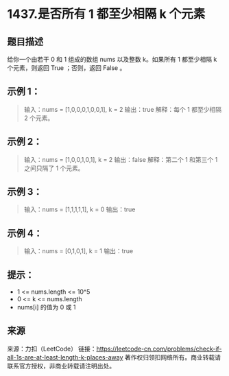 # 1437.是否所有 1 都至少相隔 k 个元素

## 题目描述
给你一个由若干 0 和 1 组成的数组 nums 以及整数 k。如果所有 1 都至少相隔 k 个元素，则返回 True ；否则，返回 False 。

## 示例 1：

> 输入：nums = [1,0,0,0,1,0,0,1], k = 2
> 输出：true
> 解释：每个 1 都至少相隔 2 个元素。

## 示例 2：

> 输入：nums = [1,0,0,1,0,1], k = 2
> 输出：false
> 解释：第二个 1 和第三个 1 之间只隔了 1 个元素。

## 示例 3：

> 输入：nums = [1,1,1,1,1], k = 0
> 输出：true

## 示例 4：

> 输入：nums = [0,1,0,1], k = 1
> 输出：true

 

## 提示：
- 1 <= nums.length <= 10^5
- 0 <= k <= nums.length
- nums[i] 的值为 0 或 1

## 来源
来源：力扣（LeetCode）
链接：https://leetcode-cn.com/problems/check-if-all-1s-are-at-least-length-k-places-away
著作权归领扣网络所有。商业转载请联系官方授权，非商业转载请注明出处。
